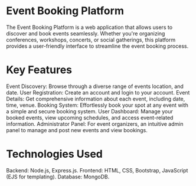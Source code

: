 # Event Booking Platform

The Event Booking Platform is a web application that allows users to discover and book events seamlessly. Whether you're organizing conferences, workshops, concerts, or social gatherings, this platform provides a user-friendly interface to streamline the event booking process.

# Key Features
Event Discovery: Browse through a diverse range of events location, and date.
User Registration: Create an account and login to your account.
Event Details: Get comprehensive information about each event, including date, time, venue.
Booking System: Effortlessly book your spot at any event with a simple and secure booking system.
User Dashboard: Manage your booked events, view upcoming schedules, and access event-related information.
Administrator Panel: For event organizers, an intuitive admin panel to manage and post new events and view bookings.

# Technologies Used
Backend: Node.js, Express.js.
Frontend: HTML, CSS, Bootstrap, JavaScript (EJS for templating).
Database: MongoDB.
